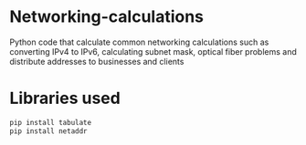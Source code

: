 # Networking-calculations
Python code that calculate common networking calculations such as converting IPv4 to IPv6, calculating subnet mask, optical fiber problems and distribute addresses to businesses and clients

# Libraries used
```bash
pip install tabulate
pip install netaddr
```
